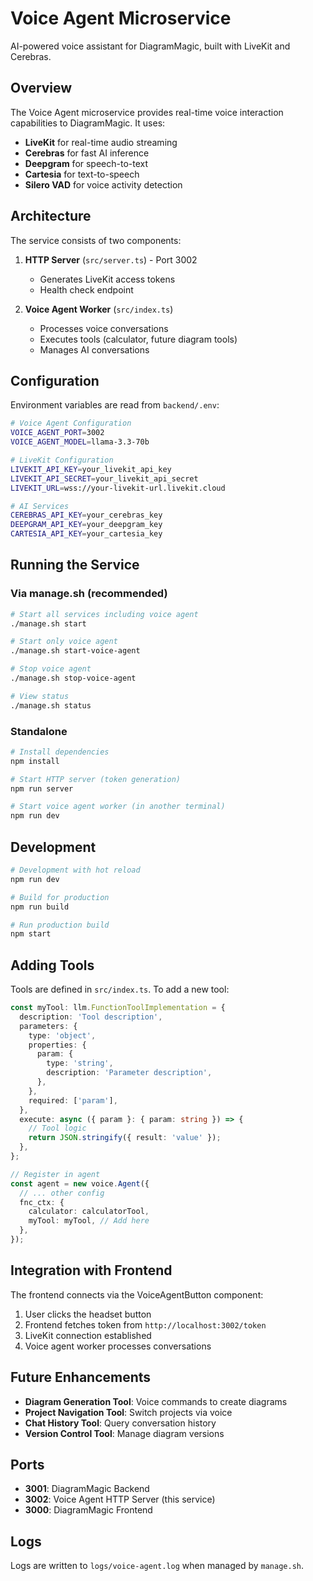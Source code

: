 # Voice Agent Microservice

AI-powered voice assistant for DiagramMagic, built with LiveKit and Cerebras.

## Overview

The Voice Agent microservice provides real-time voice interaction capabilities to DiagramMagic. It uses:

- **LiveKit** for real-time audio streaming
- **Cerebras** for fast AI inference
- **Deepgram** for speech-to-text
- **Cartesia** for text-to-speech
- **Silero VAD** for voice activity detection

## Architecture

The service consists of two components:

1. **HTTP Server** (`src/server.ts`) - Port 3002
   - Generates LiveKit access tokens
   - Health check endpoint

2. **Voice Agent Worker** (`src/index.ts`)
   - Processes voice conversations
   - Executes tools (calculator, future diagram tools)
   - Manages AI conversations

## Configuration

Environment variables are read from `backend/.env`:

```bash
# Voice Agent Configuration
VOICE_AGENT_PORT=3002
VOICE_AGENT_MODEL=llama-3.3-70b

# LiveKit Configuration
LIVEKIT_API_KEY=your_livekit_api_key
LIVEKIT_API_SECRET=your_livekit_api_secret
LIVEKIT_URL=wss://your-livekit-url.livekit.cloud

# AI Services
CEREBRAS_API_KEY=your_cerebras_key
DEEPGRAM_API_KEY=your_deepgram_key
CARTESIA_API_KEY=your_cartesia_key
```

## Running the Service

### Via manage.sh (recommended)

```bash
# Start all services including voice agent
./manage.sh start

# Start only voice agent
./manage.sh start-voice-agent

# Stop voice agent
./manage.sh stop-voice-agent

# View status
./manage.sh status
```

### Standalone

```bash
# Install dependencies
npm install

# Start HTTP server (token generation)
npm run server

# Start voice agent worker (in another terminal)
npm run dev
```

## Development

```bash
# Development with hot reload
npm run dev

# Build for production
npm run build

# Run production build
npm start
```

## Adding Tools

Tools are defined in `src/index.ts`. To add a new tool:

```typescript
const myTool: llm.FunctionToolImplementation = {
  description: 'Tool description',
  parameters: {
    type: 'object',
    properties: {
      param: {
        type: 'string',
        description: 'Parameter description',
      },
    },
    required: ['param'],
  },
  execute: async ({ param }: { param: string }) => {
    // Tool logic
    return JSON.stringify({ result: 'value' });
  },
};

// Register in agent
const agent = new voice.Agent({
  // ... other config
  fnc_ctx: {
    calculator: calculatorTool,
    myTool: myTool, // Add here
  },
});
```

## Integration with Frontend

The frontend connects via the VoiceAgentButton component:

1. User clicks the headset button
2. Frontend fetches token from `http://localhost:3002/token`
3. LiveKit connection established
4. Voice agent worker processes conversations

## Future Enhancements

- **Diagram Generation Tool**: Voice commands to create diagrams
- **Project Navigation Tool**: Switch projects via voice
- **Chat History Tool**: Query conversation history
- **Version Control Tool**: Manage diagram versions

## Ports

- **3001**: DiagramMagic Backend
- **3002**: Voice Agent HTTP Server (this service)
- **3000**: DiagramMagic Frontend

## Logs

Logs are written to `logs/voice-agent.log` when managed by `manage.sh`.
